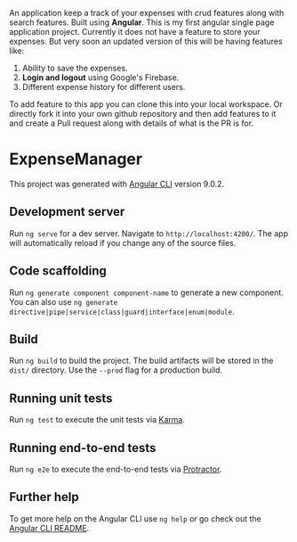 An application keep a track of your expenses with crud features along with search features. Built using **Angular**.
This is my first angular single page application project. Currently it does not have a feature to store your expenses. But very soon an updated version of this will be having features like: 
1. Ability to save the expenses.
2. **Login and logout** using Google's Firebase.
3. Different expense history for different users.

To add feature to this app you can clone this into your local workspace. Or directly fork it into your own github repository and then add features to it and create a Pull request along with details of what is the PR is for.


# ExpenseManager

This project was generated with [Angular CLI](https://github.com/angular/angular-cli) version 9.0.2.

## Development server

Run `ng serve` for a dev server. Navigate to `http://localhost:4200/`. The app will automatically reload if you change any of the source files.

## Code scaffolding

Run `ng generate component component-name` to generate a new component. You can also use `ng generate directive|pipe|service|class|guard|interface|enum|module`.

## Build

Run `ng build` to build the project. The build artifacts will be stored in the `dist/` directory. Use the `--prod` flag for a production build.

## Running unit tests

Run `ng test` to execute the unit tests via [Karma](https://karma-runner.github.io).

## Running end-to-end tests

Run `ng e2e` to execute the end-to-end tests via [Protractor](http://www.protractortest.org/).

## Further help

To get more help on the Angular CLI use `ng help` or go check out the [Angular CLI README](https://github.com/angular/angular-cli/blob/master/README.md).
